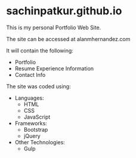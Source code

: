 # sachinpatkur.github.io
This is my personal Portfolio Web Site.

The site can be accessed at alanmhernandez.com

It will contain the following:
  * Portfolio
  * Resume Experience Information
  * Contact Info

The site was coded using:
  * Languages:
    * HTML
    * CSS
    * JavaScript
  * Frameworks:
    * Bootstrap
    * jQuery
  * Other Technologies:
    * Gulp
